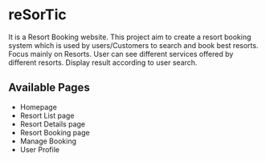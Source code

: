 # reSorTic 

It is a Resort Booking website. This project aim to create a resort booking system which is used by users/Customers to search and book best resorts. Focus mainly on Resorts. User can see different services offered by different resorts. Display result according to user search.

## Available Pages

- Homepage
- Resort List page
- Resort Details page
- Resort Booking page
- Manage Booking
- User Profile
